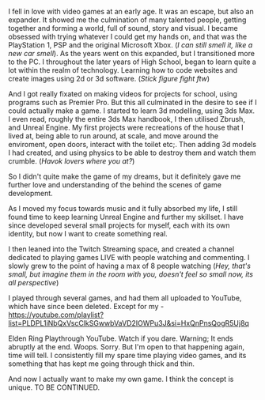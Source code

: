I fell in love with video games at an early age. It was an escape, but also an expander. It showed me the culmination of many talented people, getting together and forming a world, full of sound, story and visual. I became obsessed with trying whatever I could get my hands on, and that was the PlayStation 1, PSP and the original Microsoft Xbox. (*I can still smell it, like a new car smell*). As the years went on this expanded, but I transitioned more to the PC. I throughout the later years of High School, began to learn quite a lot within the realm of technology. Learning how to code websites and create images using 2d or 3d software. (*Stick figure fight ftw*)

And I got really fixated on making videos for projects for school, using programs such as Premier Pro. But this all culminated in the desire to see if I could actually make a game. I started to learn 3d modelling, using 3ds Max. I even read, roughly the entire 3ds Max handbook, I then utilised Zbrush, and Unreal Engine. My first projects were recreations of the house that I lived at, being able to run around, at scale, and move around the enviroment, open doors, interact with the toilet etc;. Then adding 3d models I had created, and using physics to be able to destroy them and watch them crumble. (*Havok lovers where you at?*)

So I didn't quite make the game of my dreams, but it definitely gave me further love and understanding of the behind the scenes of game development.

As I moved my focus towards music and it fully absorbed my life, I still found time to keep learning Unreal Engine and further my skillset. I have since developed several small projects for myself, each with its own identity, but now I want to create something real.

I then leaned into the Twitch Streaming space, and created a channel dedicated to playing games LIVE with people watching and commenting. I slowly grew to the point of having a max of 8 people watching (*Hey, that's small, but imagine them in the room with you, doesn't feel so small now, its all perspective*)

I played through several games, and had them all uploaded to YouTube, which have since been deleted. Except for my - <https://youtube.com/playlist?list=PLDPL1iNbQxVscClkSGwwbVaVD2IOWPu3J&si=HxQnPnsQogR5Uj8q>

Elden Ring Playthrough YouTube. Watch if you dare. Warning; It ends abruptly at the end. Woops. Sorry. But I'm open to that happening again, time will tell. I consistently fill my spare time playing video games, and its something that has kept me going through thick and thin.

And now I actually want to make my own game. I think the concept is unique. TO BE CONTINUED.
